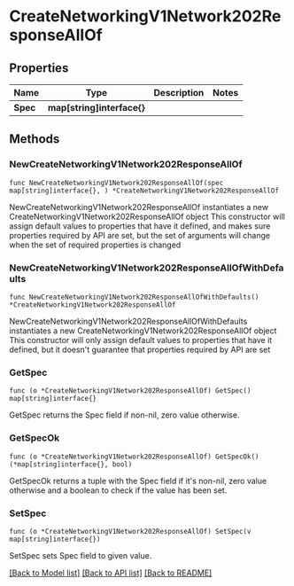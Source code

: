 # CreateNetworkingV1Network202ResponseAllOf

## Properties

Name | Type | Description | Notes
------------ | ------------- | ------------- | -------------
**Spec** | **map[string]interface{}** |  | 

## Methods

### NewCreateNetworkingV1Network202ResponseAllOf

`func NewCreateNetworkingV1Network202ResponseAllOf(spec map[string]interface{}, ) *CreateNetworkingV1Network202ResponseAllOf`

NewCreateNetworkingV1Network202ResponseAllOf instantiates a new CreateNetworkingV1Network202ResponseAllOf object
This constructor will assign default values to properties that have it defined,
and makes sure properties required by API are set, but the set of arguments
will change when the set of required properties is changed

### NewCreateNetworkingV1Network202ResponseAllOfWithDefaults

`func NewCreateNetworkingV1Network202ResponseAllOfWithDefaults() *CreateNetworkingV1Network202ResponseAllOf`

NewCreateNetworkingV1Network202ResponseAllOfWithDefaults instantiates a new CreateNetworkingV1Network202ResponseAllOf object
This constructor will only assign default values to properties that have it defined,
but it doesn't guarantee that properties required by API are set

### GetSpec

`func (o *CreateNetworkingV1Network202ResponseAllOf) GetSpec() map[string]interface{}`

GetSpec returns the Spec field if non-nil, zero value otherwise.

### GetSpecOk

`func (o *CreateNetworkingV1Network202ResponseAllOf) GetSpecOk() (*map[string]interface{}, bool)`

GetSpecOk returns a tuple with the Spec field if it's non-nil, zero value otherwise
and a boolean to check if the value has been set.

### SetSpec

`func (o *CreateNetworkingV1Network202ResponseAllOf) SetSpec(v map[string]interface{})`

SetSpec sets Spec field to given value.



[[Back to Model list]](../README.md#documentation-for-models) [[Back to API list]](../README.md#documentation-for-api-endpoints) [[Back to README]](../README.md)


